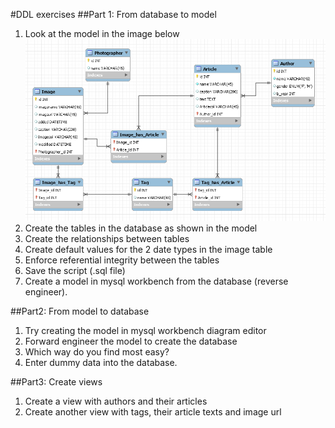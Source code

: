 #DDL exercises
##Part 1: From database to model
1. Look at the model in the image below
![text](../img/model.png)
2. Create the tables in the database as shown in the model
3. Create the relationships between tables
4. Create default values for the 2 date types in the image table
5. Enforce referential integrity between the tables
6. Save the script (.sql file)
7. Create a model in mysql workbench from the database (reverse engineer).

##Part2: From model to database
1. Try creating the model in mysql workbench diagram editor
2. Forward engineer the model to create the database
3. Which way do you find most easy?
4. Enter dummy data into the database.

##Part3: Create views
1. Create a view with authors and their articles
2. Create another view with tags, their article texts and image url